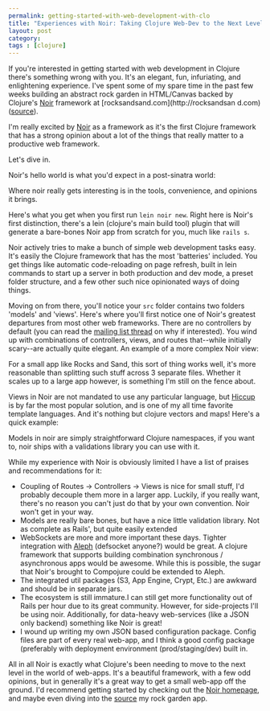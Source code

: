 ```yaml
---
permalink: getting-started-with-web-development-with-clo
title: "Experiences with Noir: Taking Clojure Web-Dev to the Next Level"
layout: post
category: 
tags : [clojure]
---
```





If you're interested in getting started with web development in Clojure
there's something wrong with you. It's an elegant, fun, infuriating, and
enlightening experience. I've spent some of my spare time in the past few
weeks building an abstract rock garden in HTML/Canvas backed by Clojure's
[Noir](http://webnoir.org/) framework at [rocksandsand.com](http://rocksandsan
d.com) ([source](https://github.com/andrewvc/rocksandsand)).

I'm really excited
by [Noir](http://webnoir.org/) as a
framework as it's the first Clojure framework that has a strong opinion about
a lot of the things that really matter to a productive web framework.

Let's dive in.

Noir's hello world is what you'd expect in a post-sinatra world:

Where noir really gets interesting is in the tools, convenience, and opinions
it brings.

Here's what you get when you first run `lein noir new`. Right here is Noir's
first distinction, there's a lein (clojure's main build tool) plugin that will
generate a bare-bones Noir app from scratch for you, much like `rails s`.

Noir actively tries to make a bunch of simple web development tasks easy. It's
easily the Clojure framework that has the most 'batteries' included. You get
things like automatic code-reloading on page refresh, built in lein commands
to start up a server in both production and dev mode, a preset folder
structure, and a few other such nice opinionated ways of doing things.

Moving on from there, you'll notice your `src` folder contains two folders
'models' and 'views'. Here's where you'll first notice one of Noir's greatest
departures from most other web frameworks. There are no controllers by default
(you can read the [mailing list
thread](https://groups.google.com/d/msg/clj-noir/FxipsTEhVtM/l4zX_lY1J5UJ) on
why if interested). You wind up with combinations of controllers, views, and
routes that--while initially scary--are actually quite elegant. An example of
a more complex Noir view:

For a small app like Rocks and Sand, this sort of thing works well, it's more
reasonable than splitting such stuff across 3 separate files. Whether it
scales up to a large app however, is something I'm still on the fence about.

Views in Noir are not mandated to use any particular language, but
[Hiccup](https://github.com/weavejester/hiccup) is by far
the most popular solution, and is one of my all time favorite template
languages. And it's nothing but clojure vectors and maps! Here's a quick
example:

Models in noir are simply straightforward Clojure namespaces, if you want to,
noir ships with a validations library you can use with it.

While my experience with Noir is obviously limited I have a list of praises
and recommendations for it:

  * Coupling of Routes -> Controllers -> Views is nice for small stuff, I'd probably decouple them more in a larger app. Luckily, if you really want, there's no reason you can't just do that by your own convention. Noir won't get in your way.
  * Models are really bare bones, but have a nice little validation library. Not as complete as Rails', but quite easily extended
  * WebSockets are more and more important these days. Tighter integration with [Aleph](https://groups.google.com/d/msg/clj-noir/FxipsTEhVtM/l4zX_lY1J5UJ) (defsocket anyone?) would be great. A clojure framework that supports building combination synchronous / asynchronous apps would be awesome. While this is possible, the sugar that Noir's brought to Compojure could be extended to Aleph.
  * The integrated util packages (S3, App Engine, Crypt, Etc.) are awkward and should be in separate jars.
  * The ecosystem is still immature.I can still get more functionality out of Rails per hour due to its great community. However, for side-projects I'll be using noir. Additionally, for data-heavy web-services (like a JSON only backend) something like Noir is great!
  * I wound up writing my own JSON based configuration package. Config files are part of every real web-app, and I think a good config package (preferably with deployment environment (prod/staging/dev) built in.

All in all Noir is exactly what Clojure's been needing to move to the next
level in the world of web-apps. It's a beautiful framework, with a few odd
opinions, but in generally it's a great way to get a small web-app off the
ground. I'd recommend getting started by checking out the [Noir
homepage](http://webnoir.org/), and maybe even diving into the
[source](https://github.com/andrewvc/rocksandsand) my rock
garden app.

